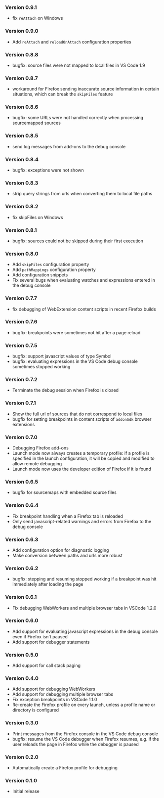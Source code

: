 ### Version 0.9.1
* fix `reAttach` on Windows

### Version 0.9.0
* Add `reAttach` and `reloadOnAttach` configuration properties

### Version 0.8.8
* bugfix: source files were not mapped to local files in VS Code 1.9

### Version 0.8.7
* workaround for Firefox sending inaccurate source information in certain situations, which can break the `skipFiles` feature

### Version 0.8.6
* bugfix: some URLs were not handled correctly when processing sourcemapped sources

### Version 0.8.5
* send log messages from add-ons to the debug console

### Version 0.8.4
* bugfix: exceptions were not shown

### Version 0.8.3
* strip query strings from urls when converting them to local file paths

### Version 0.8.2
* fix skipFiles on Windows

### Version 0.8.1
* bugfix: sources could not be skipped during their first execution

### Version 0.8.0
* Add `skipFiles` configuration property
* Add `pathMappings` configuration property
* Add configuration snippets
* Fix several bugs when evaluating watches and expressions entered in the debug console

### Version 0.7.7
* fix debugging of WebExtension content scripts in recent Firefox builds

### Version 0.7.6
* bugfix: breakpoints were sometimes not hit after a page reload

### Version 0.7.5
* bugfix: support javascript values of type Symbol
* bugfix: evaluating expressions in the VS Code debug console sometimes stopped working

### Version 0.7.2
* Terminate the debug session when Firefox is closed

### Version 0.7.1
* Show the full url of sources that do not correspond to local files
* bugfix for setting breakpoints in content scripts of `addonSdk` browser extensions

### Version 0.7.0
* Debugging Firefox add-ons
* Launch mode now always creates a temporary profile: if a profile is specified in the launch
  configuration, it will be copied and modified to allow remote debugging
* Launch mode now uses the developer edition of Firefox if it is found

### Version 0.6.5
* bugfix for sourcemaps with embedded source files

### Version 0.6.4
* Fix breakpoint handling when a Firefox tab is reloaded
* Only send javascript-related warnings and errors from Firefox to the debug console

### Version 0.6.3
* Add configuration option for diagnostic logging
* Make conversion between paths and urls more robust

### Version 0.6.2
* bugfix: stepping and resuming stopped working if a breakpoint was hit immediately after loading the page

### Version 0.6.1
* Fix debugging WebWorkers and multiple browser tabs in VSCode 1.2.0

### Version 0.6.0
* Add support for evaluating javascript expressions in the debug console even if Firefox isn't paused
* Add support for debugger statements

### Version 0.5.0
* Add support for call stack paging

### Version 0.4.0
* Add support for debugging WebWorkers
* Add support for debugging multiple browser tabs
* Fix exception breakpoints in VSCode 1.1.0
* Re-create the Firefox profile on every launch, unless a profile name or directory is configured

### Version 0.3.0
* Print messages from the Firefox console in the VS Code debug console
* bugfix: resume the VS Code debugger when Firefox resumes, e.g. if the user reloads the page in 
  Firefox while the debugger is paused

### Version 0.2.0
* Automatically create a Firefox profile for debugging

### Version 0.1.0
* Initial release

